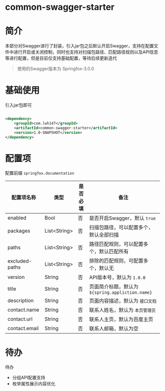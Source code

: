 # common-swagger-starter

# 简介

本部分对Swagger进行了封装，引入jar包之后默认开启Swagger，支持在配置文件中进行开启或关闭控制，同时也支持对扫描包路径、匹配路径规则以及API信息等进行配置，但是目前仅支持基础配置，等待后续更新迭代

> 使用的Swagger版本为 Springfox-3.0.0

# 基础使用

引入jar包即可

```xml

<dependency>
    <groupId>com.lwh147</groupId>
    <artifactId>common-swagger-starter</artifactId>
    <version>1.0-SNAPSHOT</version>
</dependency>
```

# 配置项

配置前缀 `springfox.documentation`

| 配置项名称      | 类型          |  是否必填 | 备注 |
| -------------  | ------------  | -------- | --------------------------------------------- |
| enabled        | Bool          | 否       | 是否开启Swagger，默认 `true` |
| packages       | List\<String> | 否       | 扫描包路径，可以配置多个，默认全部扫描 |
| paths          | List\<String> | 否       | 路径匹配规则，可以配置多个，默认匹配所有 |
| excluded-paths | List\<String> | 否       | 排除的匹配规则，可配置多个，默认无 |
| version        | String        | 否       | API版本号，默认为 `1.0.0` |
| title          | String        | 否       | 页面简介标题，默认为 `${spring.appliction.name}` |
| description    | String        | 否       | 页面内容描述，默认为 `接口文档` |
| contact.name   | String        | 否       | 联系人姓名，默认为 `本页管理员` |
| contact.url    | String        | 否       | 联系人主页，默认为百度主页 |
| contact.email  | String        | 否       | 联系人邮箱，默认为空 |

# 待办

待办

* 分组API配置支持
* 枚举属性展示内容优化
